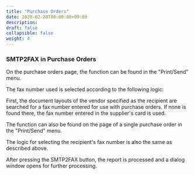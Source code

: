 ```yaml
---
title: "Purchase Orders"
date: 2020-02-28T00:00:00+09:00
description: 
draft: false
collapsible: false
weight: 4
---
```

### SMTP2FAX in Purchase Orders

On the purchase orders page, the function can be found in the "Print/Send" menu. 


The fax number used is selected according to the following logic: 

First, the document layouts of the vendor specified as the recipient are searched for a fax number entered for use with purchase orders. If none is found there, the fax number entered in the supplier's card is used. 

  

The function can also be found on the page of a single purchase order in the "Print/Send" menu. 

  

  

The logic for selecting the recipient's fax number is also the same as described above. 

  

After pressing the SMTP2FAX button, the report is processed and a dialog window opens for further processing. 